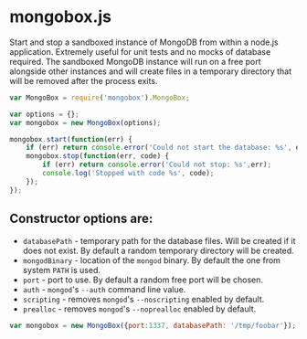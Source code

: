 # mongobox.js

Start and stop a sandboxed instance of MongoDB from within a node.js application. Extremely useful for unit tests and no mocks of database required. The sandboxed MongoDB instance will run on a free port alongside other instances and will create files in a temporary directory that will be removed after the process exits.

```js
var MongoBox = require('mongobox').MongoBox;

var options = {};
var mongobox = new MongoBox(options);

mongobox.start(function(err) {
    if (err) return console.error('Could not start the database: %s', err);
    mongobox.stop(function(err, code) {
        if (err) return console.error('Could not stop: %s',err);
        console.log('Stopped with code %s', code);
    });
});
```


## Constructor options are:
 * `databasePath` - temporary path for the database files. Will be created if it does not exist. By default a random temporary directory will be created.
 * `mongodBinary` - location of the `mongod` binary. By default the one from system `PATH` is used.
 * `port` - port to use. By default a random free port will be chosen.
 * `auth` - `mongod`'s `--auth` command line value.
 * `scripting` - removes `mongod`'s `--noscripting` enabled by default.
 * `prealloc` - removes `mongod`'s `--noprealloc` enabled by default.

```js
var mongobox = new MongoBox({port:1337, databasePath: '/tmp/foobar'});
```

